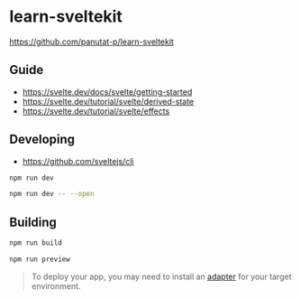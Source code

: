 # learn-sveltekit

https://github.com/panutat-p/learn-sveltekit

## Guide

- https://svelte.dev/docs/svelte/getting-started
- https://svelte.dev/tutorial/svelte/derived-state
- https://svelte.dev/tutorial/svelte/effects

## Developing

- https://github.com/sveltejs/cli

```sh
npm run dev
```

```sh
npm run dev -- --open
```

## Building

```sh
npm run build
```

```sh
npm run preview
```

> To deploy your app, you may need to install an [adapter](https://svelte.dev/docs/kit/adapters) for your target environment.
